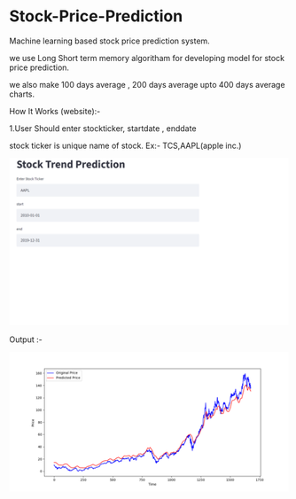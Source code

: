 # Stock-Price-Prediction
Machine learning based stock price prediction system.

we use Long Short term memory algoritham for developing model for stock price prediction.

we also make 100 days average , 200 days average upto 400 days average charts. 


How It Works (website):-

1.User Should enter stockticker, startdate , enddate

stock ticker is unique name of stock. Ex:- TCS,AAPL(apple inc.)

![Alt text](./input.png "Input")

Output :- 

![Alt text](./prediction.png "Prediction Chart")


